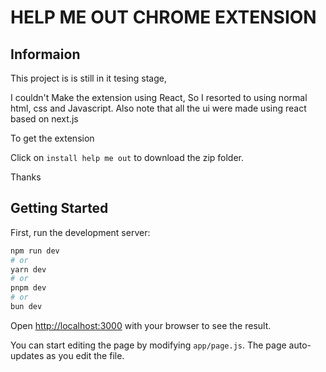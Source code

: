 # HELP ME OUT CHROME EXTENSION

## Informaion

This project is is still in it tesing stage,

I couldn't Make the extension using React, So I resorted to using normal html, css and Javascript.
Also note that all the ui were made using react based on next.js 

To get the extension

Click on ```install help me out```  to download the zip folder.

Thanks

## Getting Started

First, run the development server:

```bash
npm run dev
# or
yarn dev
# or
pnpm dev
# or
bun dev
```

Open [http://localhost:3000](http://localhost:3000) with your browser to see the result.

You can start editing the page by modifying `app/page.js`. The page auto-updates as you edit the file.

